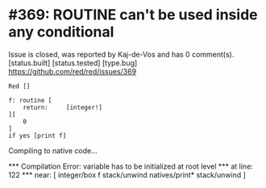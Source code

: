 
#369: ROUTINE can't be used inside any conditional
================================================================================
Issue is closed, was reported by Kaj-de-Vos and has 0 comment(s).
[status.built] [status.tested] [type.bug]
<https://github.com/red/red/issues/369>

```
Red []

f: routine [
    return:     [integer!]
][
    0
]
if yes [print f]
```

Compiling to native code... 

**\* Compilation Error: variable has to be initialized at root level 
**\* at line: 122 
**\* near: [
    integer/box f 
    stack/unwind 
    natives/print\* 
    stack/unwind
]



